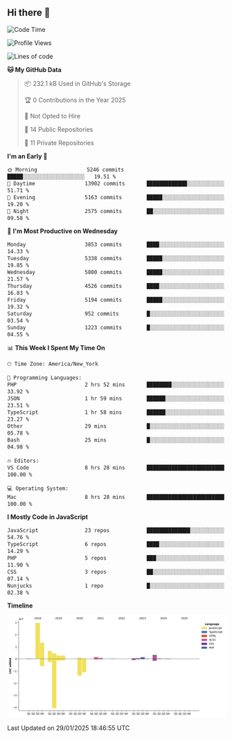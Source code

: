 ## Hi there 👋

<!--START_SECTION:waka-->
![Code Time](http://img.shields.io/badge/Code%20Time-319%20hrs%2052%20mins-blue)

![Profile Views](http://img.shields.io/badge/Profile%20Views-0-blue)

![Lines of code](https://img.shields.io/badge/From%20Hello%20World%20I%27ve%20Written-68.5%20million%20lines%20of%20code-blue)

**🐱 My GitHub Data** 

> 📦 232.1 kB Used in GitHub's Storage 
 > 
> 🏆 0 Contributions in the Year 2025
 > 
> 🚫 Not Opted to Hire
 > 
> 📜 14 Public Repositories 
 > 
> 🔑 11 Private Repositories 
 > 
**I'm an Early 🐤** 

```text
🌞 Morning                5246 commits        █████░░░░░░░░░░░░░░░░░░░░   19.51 % 
🌆 Daytime                13902 commits       █████████████░░░░░░░░░░░░   51.71 % 
🌃 Evening                5163 commits        █████░░░░░░░░░░░░░░░░░░░░   19.20 % 
🌙 Night                  2575 commits        ██░░░░░░░░░░░░░░░░░░░░░░░   09.58 % 
```
📅 **I'm Most Productive on Wednesday** 

```text
Monday                   3853 commits        ████░░░░░░░░░░░░░░░░░░░░░   14.33 % 
Tuesday                  5338 commits        █████░░░░░░░░░░░░░░░░░░░░   19.85 % 
Wednesday                5800 commits        █████░░░░░░░░░░░░░░░░░░░░   21.57 % 
Thursday                 4526 commits        ████░░░░░░░░░░░░░░░░░░░░░   16.83 % 
Friday                   5194 commits        █████░░░░░░░░░░░░░░░░░░░░   19.32 % 
Saturday                 952 commits         █░░░░░░░░░░░░░░░░░░░░░░░░   03.54 % 
Sunday                   1223 commits        █░░░░░░░░░░░░░░░░░░░░░░░░   04.55 % 
```


📊 **This Week I Spent My Time On** 

```text
🕑︎ Time Zone: America/New_York

💬 Programming Languages: 
PHP                      2 hrs 52 mins       ████████░░░░░░░░░░░░░░░░░   33.92 % 
JSON                     1 hr 59 mins        ██████░░░░░░░░░░░░░░░░░░░   23.51 % 
TypeScript               1 hr 58 mins        ██████░░░░░░░░░░░░░░░░░░░   23.27 % 
Other                    29 mins             █░░░░░░░░░░░░░░░░░░░░░░░░   05.78 % 
Bash                     25 mins             █░░░░░░░░░░░░░░░░░░░░░░░░   04.98 % 

🔥 Editors: 
VS Code                  8 hrs 28 mins       █████████████████████████   100.00 % 

💻 Operating System: 
Mac                      8 hrs 28 mins       █████████████████████████   100.00 % 
```

**I Mostly Code in JavaScript** 

```text
JavaScript               23 repos            ██████████████░░░░░░░░░░░   54.76 % 
TypeScript               6 repos             ████░░░░░░░░░░░░░░░░░░░░░   14.29 % 
PHP                      5 repos             ███░░░░░░░░░░░░░░░░░░░░░░   11.90 % 
CSS                      3 repos             ██░░░░░░░░░░░░░░░░░░░░░░░   07.14 % 
Nunjucks                 1 repo              █░░░░░░░░░░░░░░░░░░░░░░░░   02.38 % 
```



**Timeline**

![Lines of Code chart](https://raw.githubusercontent.com/wilbertcaba/wilbertcaba/main/assets/bar_graph.png)


 Last Updated on 29/01/2025 18:46:55 UTC
<!--END_SECTION:waka-->

<!--
**wilbertcaba/wilbertcaba** is a ✨ _special_ ✨ repository because its `README.md` (this file) appears on your GitHub profile.

Here are some ideas to get you started:

- 🔭 I’m currently working on ...
- 🌱 I’m currently learning ...
- 👯 I’m looking to collaborate on ...
- 🤔 I’m looking for help with ...
- 💬 Ask me about ...
- 📫 How to reach me: ...
- 😄 Pronouns: ...
- ⚡ Fun fact: ...
-->

